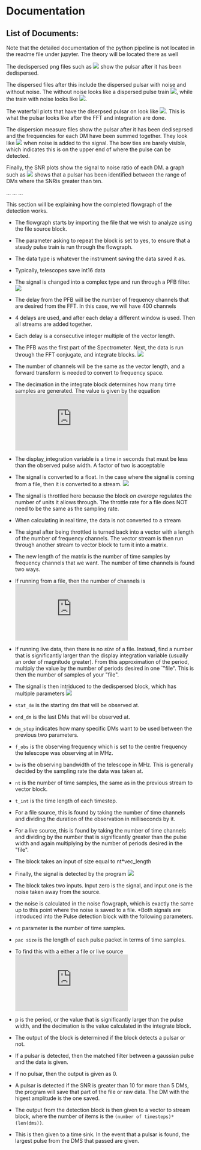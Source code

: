 # Documentation

## List of Documents:

Note that the detailed documentation of the python pipeline is not located in the readme file under jupyter. The theory will be located there as well

The dedispersed png files such as ![](Dedispersed_pulsar_DM=100.png) show the pulsar after it has been dedispersed.

The dispersed files after this include the dispersed pulsar with noise and without noise. The without noise looks like a dispersed pulse train ![](despirsed_pulse_DM=400.png), while the train with noise looks like ![](despirsed_pulse_with_noise_DM=400.png).

The waterfall plots that have the diserpsed pulsar on look like ![](Dispersed_pulsar_DM=600.png). This is what the pulsar looks like after the FFT and integration are done.

The dispersion measure files show the pulsar after it has been dediseprsed and the frequencies for each DM have been summed together. They look like ![](dispersion_measure_vs_time_DM=400_noisy.png) when noise is added to the signal. The bow ties are barely visible, which indicates this is on the upper end of where the pulse can be detected.


Finally, the SNR plots show the signal to noise ratio of each DM. a graph such as ![](SNR_vs_DM_DM=200_noisy.png) shows that a pulsar has been identified between the range of DMs where the SNRis greater than ten.

...
...
...

This section will be explaining how the completed flowgraph of the detection works.


* The flowgraph starts by importing the file that we wish to analyze using the file source block. 
 * The parameter asking to repeat the block is set to yes, to ensure that a steady pulse train is run through the flowgraph. 
 * The data type is whatever the instrument saving the data saved it as.
  * Typically, telescopes save int16 data

* The signal is changed into a complex type and run through a PFB filter. ![](Polyphase_Filter_bank.png)
 * The delay from the PFB will be the number of frequency channels that are desired from the FFT. In this case, we will have 400 channels
 * 4 delays are used, and after each delay a different window is used. Then all streams are added together.
  * Each delay is a consecutive integer multiple of the vector length.

* The PFB was the first part of the Spectrometer. Next, the data is run through the FFT conjugate, and integrate blocks. ![](FFT_conjugate_integrate.png)
 * The number of channels will be the same as the vector length, and a forward transform is needed to convert to frequency space.
 * The decimation in the integrate block determines how many time samples are generated. The value is given by the equation ![\Large int(\frac{display\_integration*samp\_rate}{vec\_length})](https://latex.codecogs.com/gif.latex?%5CLarge%20int%28%5Cfrac%7Bdisplay%5C_integration*samp%5C_rate%7D%7Bvec%5C_length%7D%29)
  * The display_integration variable is a time in seconds that must be less than the observed pulse width. A factor of two is acceptable

* The signal is converted to a float. In the case where the signal is coming from a file, then it is converted to a stream. ![](throttle_to_matrix.png)
 * The signal is throttled here because the block *on average* regulates the number of units it allows through. The throttle rate for a file does NOT need to be the same as the sampling rate. 
* When calculating in real time, the data is not converted to a stream


* The signal after being throttled is turned back into a vector with a length of the number of frequency channels. The vector stream is then run through another stream to vector block to turn it into a matrix.
 * The new length of the matrix is the number of time samples by frequency channels that we want. The number of time channels is found two ways. 
  * If running from a file, then the number of channels is ![\frac{number\_of\_data\_points\_in\_the\_file}{vector\_length* decimation\_in\_integrate block}](https://latex.codecogs.com/gif.latex?%5Cfrac%7Bnumber%5C_of%5C_data%5C_points%5C_in%5C_the%5C_file%7D%7Bvector%5C_length*%20decimation%5C_in%5C_integrate%20block%7D)
  * If running live data, then there is no *size* of a file. Instead, find a number that is significantly larger than the display integration variable (usually an order of magnitude greater). From this approximation of the period, multiply the value by the number of periods desired in one `"file". This is then the number of samples of your "file".
  
* The signal is then intriduced to the dedispersed block, which has multiple parameters ![](dedisperse_block.png)
 * `stat_dm` is the starting dm that will be observed at.
 * `end_dm`  is the last DMs that will be observed at.
 * `dm_step` indicates how many specific DMs want to be used between the previous two parameters.
 * `f_obs` is the observing frequency which is set to the centre frequency the telescope was observing at in MHz.
 * `bw` is the observing bandwidth of the telescope in MHz. This is generally decided by the sampling rate the data was taken at.
 * `nt` is the number of time samples, the same as in the previous stream to vector block.
 * `t_int` is the time length of each timestep.
  * For a file source, this is found by taking the number of time channels and dividing the duration of the observation in milliseconds by it.
  * For a live source, this is found by taking the number of time channels and dividing by the number that is significantly greater than the pulse width and again multiplying by the number of periods desired in the "file".
 * The block takes an input of size equal to nt*vec_length

* Finally, the signal is detected by the program ![](pulse_detection.png)
 * The block takes two inputs. Input zero is the signal, and input one is the noise taken away from the source.
  * the noise is calculated in the noise flowgraph, which is exactly the same up to this point where the noise is saved to a file.
*Both signals are introduced into the Pulse detection block with the following parameters.
 * `nt` parameter is the number of time samples.
 * `pac size` is the length of each pulse packet in terms of time samples.
  * To find this with a either a file or live source ![\frac{p*samp\_rate}{vec\_lenth*decimation}](https://latex.codecogs.com/gif.latex?%5Cfrac%7Bp*samp%5C_rate%7D%7Bvec%5C_lenth*decimation%7D)
   * p is the period, or the value that is significantly larger than the pulse width, and the decimation is the value calculated in the integrate block. 
 * The output of the block is determined if the block detects a pulsar or not.
  * If a pulsar is detected, then the matched filter between a gaussian pulse and the data is given.
  * If no pulsar, then the output is given as 0.
  * A pulsar is detected if the SNR is greater than 10 for more than 5 DMs, the program will save that part of the file or raw data. The DM with the higest amplitude is the one saved.

* The output from the detection block is then given to a vector to stream block, where the number of items is the `(number of timesteps)*(len(dms))`.
* This is then given to a time sink. In the event that a pulsar is found, the largest pulse from the DMS that passed are given.
